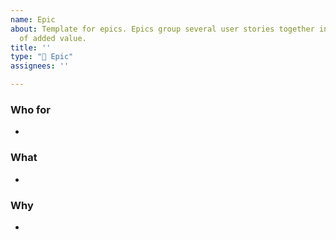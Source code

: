 ```yaml
---
name: Epic
about: Template for epics. Epics group several user stories together into a main piece
  of added value.
title: ''
type: "🎯 Epic"
assignees: ''

---
```


### Who for
- 
### What
- 
### Why
- 
